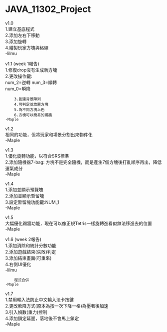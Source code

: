 # JAVA_11302_Project  
v1.0  
        1.建立基底程式  
        2.添加左右下移動  
        3.添加旋轉  
        4.繪製玩家方塊與格線  
    -lilmu  
  
v1.1 (week 1報告)  
        1.修復drop沒有生成新方塊  
        2.更改操作鍵:  
        num_2=逆轉 num_3=順轉  
        num_0=瞬降  

        3.創建背景陣列  
        4.可判定並放置方塊  
        5.為不同方塊上色  
        6.方塊可以簡易的踢牆  
    -Maple  
  
v1.2  
        相同的功能，但將玩家和場景分割出來物件化  
    -Maple  
  
v1.3  
        1.優化旋轉功能，以符合SRS標準  
        2.添加隨機器7-bag: 方塊不是完全隨機，而是產生7個方塊後打亂順序再出，降低運氣成分  
    -Maple  
  
v1.4  
        1.添加並顯示預覽塊  
        2.添加並顯示暫留塊  
        3.設定暫留塊功能鍵:NUM_1   
    -Maple  
  
v1.5  
        大幅優化踢牆功能，現在可以像正規Tetris一樣旋轉進看似無法移進去的位置  
    -Maple  
  
v1.6 (week 2報告)  
        1.添加消除和統計分數功能  
        2.添加遊戲結束(失敗)判定  
        3.添加結束畫面(可重來)  
        4.右側UI優化  
    -lilmu  
      
        程式合併  
    -Maple  
  
v1.7  
        1.禁用輸入法防止中文輸入法卡按鍵  
        2.更改軟降方式(原本為按一次下降一格)為壓著後加速  
        3.引入幀數(重力)控制  
        4.添加鎖定延遲，落地後不會馬上鎖定  
    -Maple